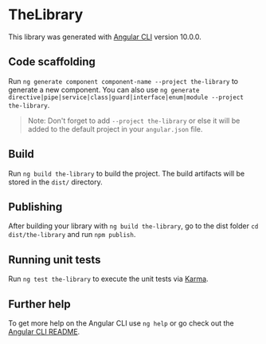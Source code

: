 # TheLibrary

This library was generated with [Angular CLI](https://github.com/angular/angular-cli) version 10.0.0.

## Code scaffolding

Run `ng generate component component-name --project the-library` to generate a new component. You can also use `ng generate directive|pipe|service|class|guard|interface|enum|module --project the-library`.
> Note: Don't forget to add `--project the-library` or else it will be added to the default project in your `angular.json` file. 

## Build

Run `ng build the-library` to build the project. The build artifacts will be stored in the `dist/` directory.

## Publishing

After building your library with `ng build the-library`, go to the dist folder `cd dist/the-library` and run `npm publish`.

## Running unit tests

Run `ng test the-library` to execute the unit tests via [Karma](https://karma-runner.github.io).

## Further help

To get more help on the Angular CLI use `ng help` or go check out the [Angular CLI README](https://github.com/angular/angular-cli/blob/master/README.md).
